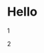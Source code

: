 # Hello

<!-- markdown-exec(cmd:echo 'test') -->
  1
<!-- /markdown-exec -->
<!-- markdown-exec(cmd:echo 'test123', match:\d+) -->
  2
<!-- /markdown-exec -->
